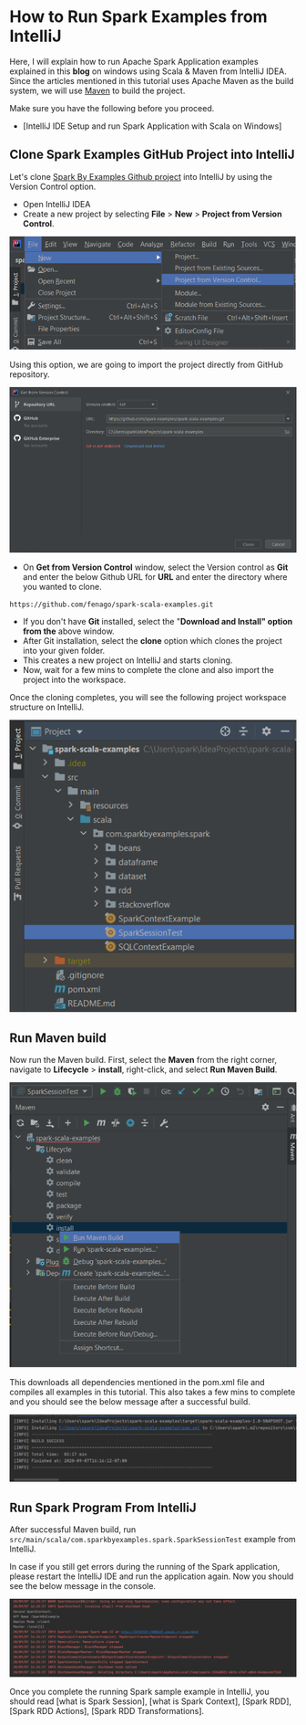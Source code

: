 
How to Run Spark Examples from IntelliJ
=======================================




Here, I will explain how to run Apache Spark Application examples
explained in this **blog** on windows using Scala & Maven from IntelliJ
IDEA. Since the articles mentioned in this tutorial uses Apache Maven as
the build system, we will use [Maven](https://maven.apache.org/) to
build the project.

Make sure you have the following before you proceed.



-   [IntelliJ IDE Setup and run Spark Application with Scala on
    Windows]

Clone Spark Examples GitHub Project into IntelliJ
-------------------------------------------------

Let's clone [Spark By Examples Github
project](https://github.com/fenago/spark-scala-examples) into
IntelliJ by using the Version Control option.

-   Open IntelliJ IDEA
-   Create a new project by selecting **File** \> **New** \> **Project
    from Version Control**.

![](./images/intellij-new-project.png)

Using this option, we are going to import the project directly from
GitHub repository.



![](./images/git-install.png)

-   On **Get from Version Control** window, select the Version control
    as **Git** and enter the below Github URL for **URL** and enter the
    directory where you wanted to clone.

```
https://github.com/fenago/spark-scala-examples.git
```


-   If you don't have **Git** installed, select the "**Download and
    Install" option from the** above window.
-   After Git installation, select the **clone** option which clones the
    project into your given folder.
-   This creates a new project on IntelliJ and starts cloning.
-   Now, wait for a few mins to complete the clone and also import the
    project into the workspace.

Once the cloning completes, you will see the following project workspace
structure on IntelliJ.

![](./images/spark-project.png)

Run Maven build
---------------

Now run the Maven build. First, select the **Maven** from the right
corner, navigate to **Lifecycle** \> **install**, right-click, and
select **Run Maven Build**.

![](./images/maven-build2.png)

This downloads all dependencies mentioned in the pom.xml file and
compiles all examples in this tutorial. This also takes a few mins to
complete and you should see the below message after a successful build.



![](./images/maven-build-1024x241.png)

Run Spark Program From IntelliJ
-------------------------------

After successful Maven build, run
`src/main/scala/com.sparkbyexamples.spark.SparkSessionTest` example from
IntelliJ.

In case if you still get errors during the running of the Spark
application, please restart the IntelliJ IDE and run the application
again. Now you should see the below message in the console.

![](./images/run-spark-program-1024x279.png)






Once you complete the running Spark sample example in IntelliJ, you
should read [what is Spark
Session],
[what is Spark
Context], [Spark
RDD], [Spark RDD
Actions],
[Spark RDD
Transformations].


